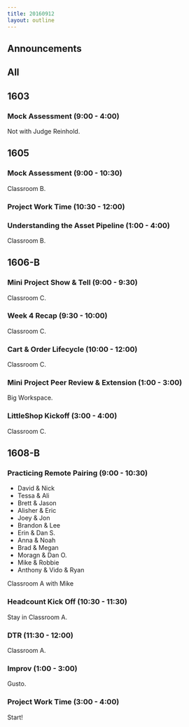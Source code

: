 ```yaml
---
title: 20160912
layout: outline
---
```


## Announcements

## All

## 1603

### Mock Assessment (9:00 - 4:00)

Not with Judge Reinhold.


## 1605

### Mock Assessment (9:00 - 10:30)

Classroom B.

### Project Work Time (10:30 - 12:00)

### Understanding the Asset Pipeline (1:00 - 4:00)

Classroom B.


## 1606-B

### Mini Project Show & Tell (9:00 - 9:30)

Classroom C.

### Week 4 Recap (9:30 - 10:00)

Classroom C.

### Cart & Order Lifecycle (10:00 - 12:00)

Classroom C.

### Mini Project Peer Review & Extension (1:00 - 3:00)

Big Workspace.

### LittleShop Kickoff (3:00 - 4:00)

Classroom C.


## 1608-B

### Practicing Remote Pairing (9:00 - 10:30)

* David & Nick
* Tessa & Ali
* Brett & Jason
* Alisher & Eric
* Joey & Jon
* Brandon & Lee
* Erin & Dan S.
* Anna & Noah
* Brad & Megan
* Moragn & Dan O.
* Mike & Robbie
* Anthony & Vido & Ryan

Classroom A with Mike

### Headcount Kick Off (10:30 - 11:30)

Stay in Classroom A.

### DTR (11:30 - 12:00)

Classroom A.

### Improv (1:00 - 3:00)

Gusto.

### Project Work Time (3:00 - 4:00)

Start!
